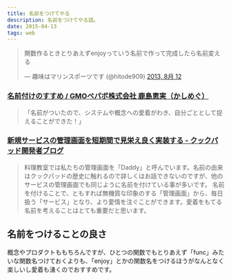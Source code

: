 ```yaml
---
title: 名前をつけてやる
description: 名前をつけてやる話。
date: 2015-04-13
tags: web
---
```


<blockquote class="twitter-tweet" lang="ja"><p>関数作るときとりあえずenjoyっていう名前で作って完成したら名前変える</p>&mdash; 趣味はマリンスポーツです (@hitode909) <a href="https://twitter.com/hitode909/status/366858257358258176">2013, 8月 12</a></blockquote>
<script async src="//platform.twitter.com/widgets.js" charset="utf-8"></script>

### [名前付けのすすめ / GMOペパボ株式会社 鹿島恵実（かしめぐ）](http://www.slideshare.net/kashimamegumi/pdfdevsumi0220-kashima)

> 「名前がついたので、システムや概念への愛着がわき、自分ごととして捉えることができた！」

### [新規サービスの管理画面を短期間で見栄え良く実装する - クックパッド開発者ブログ](http://techlife.cookpad.com/entry/2015/04/06/155940)

> 料理教室では私たちの管理画面を「Daddy」と呼んでいます。名前の由来はクックパッドの歴史に触れるので詳しくはお話できないのですが、他のサービスの管理画面でも同じように名前を付けている事が多いです。
名前を付けることで、ともすれば無機質な印象のする「管理画面」から、毎日扱う「サービス」となり、より愛情を注ぐことができます。愛着をもてる名前を考えることはとても重要だと思います。


## 名前をつけることの良さ

概念やプロダクトももちろんですが、ひとつの関数でもとりあえず「func」みたいな関数名つけておくよりも、「enjoy」とかの関数名をつけるほうがなんとなく楽しいし愛着も湧くのでおすすめです。